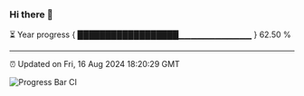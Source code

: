 ### Hi there 👋

⏳ Year progress { ██████████████████▁▁▁▁▁▁▁▁▁▁▁▁ } 62.50 %

---

⏰ Updated on Fri, 16 Aug 2024 18:20:29 GMT

![Progress Bar CI](https://github.com/liununu/liununu/workflows/Progress%20Bar%20CI/badge.svg)
